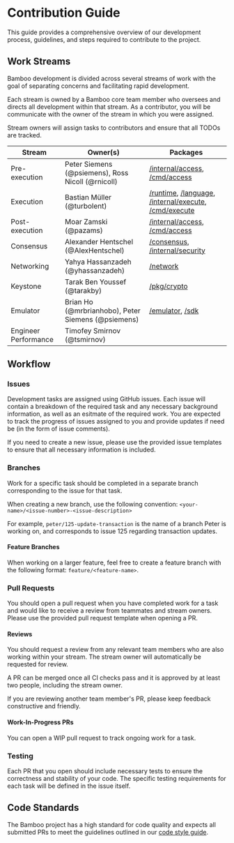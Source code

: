 # Contribution Guide

This guide provides a comprehensive overview of our development process, guidelines, and steps required to contribute to the project.

## Work Streams

Bamboo development is divided across several streams of work with the goal of separating concerns and facilitating rapid development. 

Each stream is owned by a Bamboo core team member who oversees and directs all development within that stream. As a contributor, you will be communicate with the owner of the stream in which you were assigned.

Stream owners will assign tasks to contributors and ensure that all TODOs are tracked.

| Stream         | Owner(s)                    | Packages  |
| -------------- | --------------------------- | --------- |
| Pre-execution  | Peter Siemens (@psiemens), Ross Nicoll (@rnicoll)   | [/internal/access](/internal/access), [/cmd/access](/cmd/access) |
| Execution      | Bastian Müller (@turbolent) | [/runtime](/runtime), [/language](/language), [/internal/execute](/internal/execute), [/cmd/execute](/cmd/execute) |
| Post-execution | Moar Zamski (@pazams)     | [/internal/access](/internal/access), [/cmd/access](/cmd/access) |
| Consensus | Alexander Hentschel (@AlexHentschel)     | [/consensus](/consensus), [/internal/security](/internal/security) |
| Networking | Yahya Hassanzadeh (@yhassanzadeh)     | [/network](/network) |
| Keystone | Tarak Ben Youssef (@tarakby)     | [/pkg/crypto](/pkg/crypto) |
| Emulator | Brian Ho (@mrbrianhobo), Peter Siemens (@psiemens)     | [/emulator](/emulator), [/sdk](/sdk)|
| Engineer Performance | Timofey Smirnov (@tsmirnov) | |

## Workflow

### Issues

Development tasks are assigned using GitHub issues. Each issue will contain a breakdown of the required task and any necessary background information, as well as an esitmate of the required work. You are expected to track the progress of issues assigned to you and provide updates if need be (in the form of issue comments).

If you need to create a new issue, please use the provided issue templates to ensure that all necessary information is included.

### Branches

Work for a specific task should be completed in a separate branch corresponding to the issue for that task.

When creating a new branch, use the following convention: `<your-name>/<issue-number>-<issue-description>`

For example, `peter/125-update-transaction` is the name of a branch Peter is working on, and corresponds to issue 125 regarding transaction updates.

#### Feature Branches

When working on a larger feature, feel free to create a feature branch with the following format: `feature/<feature-name>`.

### Pull Requests

You should open a pull request when you have completed work for a task and would like to receive a review from teammates and stream owners. Please use the provided pull request template when opening a PR.

#### Reviews

You should request a review from any relevant team members who are also working within your stream. The stream owner will automatically be requested for review.

A PR can be merged once all CI checks pass and it is approved by at least two people, including the stream owner.

If you are reviewing another team member's PR, please keep feedback constructive and friendly.

#### Work-In-Progress PRs

You can open a WIP pull request to track ongoing work for a task.

### Testing

Each PR that you open should include necessary tests to ensure the correctness and stability of your code. The specific testing requirements for each task will be defined in the issue itself.

## Code Standards

The Bamboo project has a high standard for code quality and expects all submitted PRs to meet the guidelines outlined in our [code style guide](/docs/style.md).
